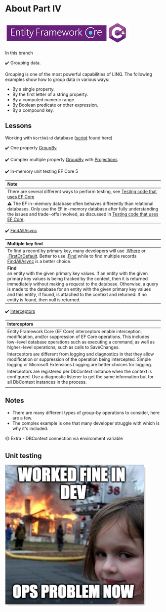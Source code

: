 # About Part IV

![immg](assets/efcore_csharp.png)

In this branch

:heavy_check_mark: Grouping data.

Grouping is one of the most powerful capabilities of LINQ. The following examples show how to group data in various ways:

- By a single property.
- By the first letter of a string property.
- By a computed numeric range.
- By Boolean predicate or other expression.
- By a compound key.

## Lessons

Working with `NorthWind` database ([script](https://gist.github.com/karenpayneoregon/40a6e1158ff29819286a39b7f1ed1ae8) found here)

:heavy_check_mark: One property [GroupBy](https://docs.microsoft.com/en-us/dotnet/api/system.linq.enumerable.groupby?view=net-5.0)

:heavy_check_mark: Complex multiple property [GroupBy](https://docs.microsoft.com/en-us/dotnet/api/system.linq.enumerable.groupby?view=net-5.0) with [Projections](https://github.com/karenpayneoregon/ef-core-lessons-csharp/tree/Part5_InMemory/NorthWindCoreLibrary/Projections)

:heavy_check_mark: In-memory unit testing EF Core 5

| Note  |
| :--- |
| There are several different ways to perform testing, see [Testing code that uses EF Core](https://docs.microsoft.com/en-us/ef/core/testing/) |
| :warning: The EF in-memory database often behaves differently than relational databases. Only use the EF in-memory database after fully understanding the issues and trade-offs involved, as discussed in [Testing code that uses EF Core](https://docs.microsoft.com/en-us/ef/core/testing/).|


:heavy_check_mark: [FindAllAsync](https://github.com/karenpayneoregon/ef-core-lessons-csharp/blob/Part5_InMemory/NorthWindCoreLibrary/LanguageExtensions/EntityHelpers.cs#L20)

| Multiple key find  |
| :--- |
| To find a record by primary key, many developers will use .[Where](https://docs.microsoft.com/en-us/dotnet/api/system.linq.enumerable.where?view=net-5.0) or .[FirstOrDefault](https://docs.microsoft.com/en-us/dotnet/api/system.linq.enumerable.firstordefault?view=net-5.0). Better to use .[Find](https://docs.microsoft.com/en-us/dotnet/api/microsoft.entityframeworkcore.dbcontext.find?view=efcore-5.0) while to find multiple records [FindAllAsync](FindAllAsync) is a better choice. |
| **Find**</br> an entity with the given primary key values. If an entity with the given primary key values is being tracked by the context, then it is returned immediately without making a request to the database. Otherwise, a query is made to the database for an entity with the given primary key values and this entity, if found, is attached to the context and returned. If no entity is found, then null is returned. |

:heavy_check_mark: [Interceptors](https://docs.microsoft.com/en-us/ef/core/logging-events-diagnostics/interceptors)

| Interceptors  |
| :--- |
| Entity Framework Core (EF Core) interceptors enable interception, modification, and/or suppression of EF Core operations. This includes low-level database operations such as executing a command, as well as higher-level operations, such as calls to SaveChanges.|
| Interceptors are different from logging and diagnostics in that they allow modification or suppression of the operation being intercepted. Simple logging or Microsoft.Extensions.Logging are better choices for logging.|
| Interceptors are registered per DbContext instance when the context is configured. Use a diagnostic listener to get the same information but for all DbContext instances in the process.|
| |


## Notes

- There are many different types of group-by operations to consider, here are a few.
- The complex example is one that many developer struggle with which is why it's included.

:yellow_circle: Extra - DBContext connection via environment variable

## Unit testing

![img](assets/oops.png)